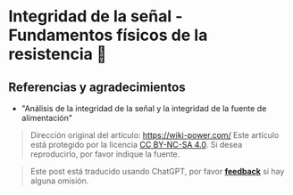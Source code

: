 # Integridad de la señal - Fundamentos físicos de la resistencia 🚧

## Referencias y agradecimientos

- "Análisis de la integridad de la señal y la integridad de la fuente de alimentación"

> Dirección original del artículo: <https://wiki-power.com/>
> Este artículo está protegido por la licencia [CC BY-NC-SA 4.0](https://creativecommons.org/licenses/by/4.0/deed.zh). Si desea reproducirlo, por favor indique la fuente.

> Este post está traducido usando ChatGPT, por favor [**feedback**](https://github.com/linyuxuanlin/Wiki_MkDocs/issues/new) si hay alguna omisión.